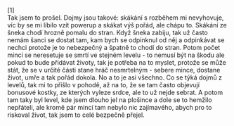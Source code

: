 [1]  
Tak jsem to prošel. Dojmy jsou takové: skákání s rozběhem mi nevyhovuje, víc by se mi líbilo vzít powerup a skákat výš pořád, ale chápu to.
Skákání ze šneka chodí hrozně pomalu do stran. Když šneka zabiju, tak už často nemám šanci se dostat tam, kam bych se odpinknul od něj a odpinkávat se nechci protože je to nebezpečný a špatně to chodí do stran. 
Potom počet mincí se neresetuje se smrtí ve stejném levelu - to nemusí být na škodu ale pokud to bude přidávat životy, tak je potřeba na to myslet, protože se může stát, 
že se v určité části stane hráč nesmrtelným - sebere mince, dostane život, umře a tak pořád dokola. No a to je asi všechno. 
Co se týká dojmů z levelů, tak mi to přišlo v pohodě, až na to, že se tam často objevují bonusové kostky, ze kterých vyleze srdce, 
ale to už nejde sebrat. A potom tam taky byl level, kde jsem dlouho jel na plošince a dole se to hemžilo nepřáteli, ale kromě pár mincí 
tam nebylo nic zajímavého, abych pro to riskoval život, tak jsem to celé bezpečně přejel.
